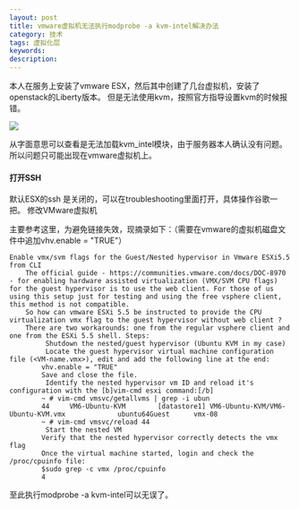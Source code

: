 ```yaml
---
layout: post
title: vmware虚拟机无法执行modprobe -a kvm-intel解决办法
category: 技术
tags: 虚拟化层
keywords: 
description: 
---
```


本人在服务上安装了vmware ESX，然后其中创建了几台虚拟机，安装了openstack的Liberty版本。
但是无法使用kvm，按照官方指导设置kvm的时候报错。

![](http://i.imgur.com/8J76eO2.png)

从字面意思可以查看是无法加载kvm_intel模块，由于服务器本人确认没有问题。
所以问题只可能出现在vmware虚拟机上。

#### 打开SSH ####

默认ESX的ssh 是关闭的，可以在troubleshooting里面打开，具体操作谷歌一把。
修改VMware虚拟机

主要参考这里，为避免链接失效，现摘录如下：（需要在vmware的虚拟机磁盘文件中追加vhv.enable = "TRUE"）

    Enable vmx/svm flags for the Guest/Nested hypervisor in Vmware ESXi5.5 from CLI
        The official guide - https://communities.vmware.com/docs/DOC-8970 - for enabling hardware assisted virtualization (VMX/SVM CPU flags) for the guest hypervisor is to use the web client. For those of us using this setup just for testing and using the free vsphere client, this method is not compatible.
        So how can vmware ESXi 5.5 be instructed to provide the CPU virtualization vmx flag to the guest hypervisor without web client ?
        There are two workarounds: one from the regular vsphere client and one from the ESXi 5.5 shell. Steps:
             Shutdown the nested/guest hypervisor (Ubuntu KVM in my case)
             Locate the guest hypervisor virtual machine configuration file (<VM-name.vmx>), edit and add the following line at the end:
            vhv.enable = "TRUE"
            Save and close the file.
             Identify the nested hypervisor vm ID and reload it's configuration with the [b]vim-cmd esxi command:[/b]
            ~ # vim-cmd vmsvc/getallvms | grep -i ubun
            44     VM6-Ubuntu-KVM        [datastore1] VM6-Ubuntu-KVM/VM6-Ubuntu-KVM.vmx             ubuntu64Guest      vmx-08
            ~ # vim-cmd vmsvc/reload 44
             Start the nested VM
            Verify that the nested hypervisor correctly detects the vmx flag
            Once the virtual machine started, login and check the /proc/cpuinfo file:
            $sudo grep -c vmx /proc/cpuinfo
            4
            
至此执行modprobe -a kvm-intel可以无误了。


